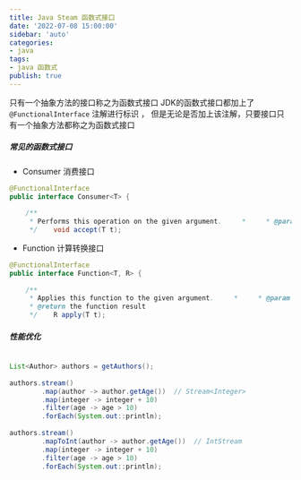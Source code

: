 ```yaml
---
title: Java Steam 函数式接口
date: '2022-07-08 15:00:00'
sidebar: 'auto'
categories:
- java
tags:
- java 函数式
publish: true
---
```


<a name="`kpfOc`"></a>

只有一个抽象方法的接口称之为函数式接口
JDK的函数式接口都加上了 `@FunctionalInterface` 注解进行标识 ， 但是无论是否加上该注解，只要接口只有一个抽象方法都称之为函数式接口

##### 常见的函数式接口

-  Consumer 消费接口
```java
@FunctionalInterface  
public interface Consumer<T> {  
  
    /**  
     * Performs this operation on the given argument.     *     * @param t the input argument  
     */    void accept(T t);
```

- Function 计算转换接口
```java
@FunctionalInterface  
public interface Function<T, R> {  
  
    /**  
     * Applies this function to the given argument.     *     * @param t the function argument  
     * @return the function result  
     */    R apply(T t);
```

##### 性能优化

```java

List<Author> authors = getAuthors();  
  
authors.stream()  
        .map(author -> author.getAge())  // Stream<Integer>
        .map(integer -> integer + 10)  
        .filter(age -> age > 10)  
        .forEach(System.out::println);  
  
authors.stream()  
        .mapToInt(author -> author.getAge())  // IntStream
        .map(integer -> integer + 10)  
        .filter(age -> age > 10)  
        .forEach(System.out::println);
```

